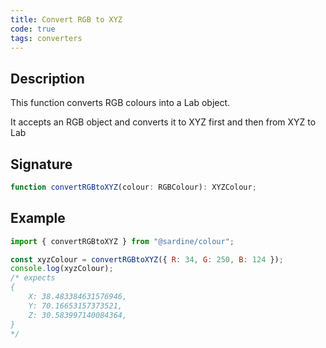 ```yaml
---
title: Convert RGB to XYZ
code: true
tags: converters
---
```


## Description

This function converts RGB colours into a Lab object.

It accepts an RGB object and converts it to XYZ first and then from XYZ to Lab

## Signature

```typescript
function convertRGBtoXYZ(colour: RGBColour): XYZColour;
```

## Example

```javascript
import { convertRGBtoXYZ } from "@sardine/colour";

const xyzColour = convertRGBtoXYZ({ R: 34, G: 250, B: 124 });
console.log(xyzColour);
/* expects 
{
    X: 38.483384631576946,
    Y: 70.16653157373521,
    Z: 30.583997140084364,
}
*/
```
